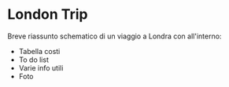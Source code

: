 # London Trip

Breve riassunto schematico di un viaggio a Londra con all'interno:

- Tabella costi
- To do list
- Varie info utili
- Foto